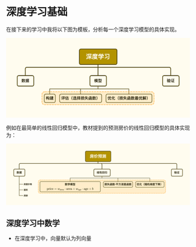 # 深度学习基础

在接下来的学习中我将以下图为模板，分析每一个深度学习模型的具体实现。

![basic_logic](pics/d2l_deep_learning_basic_logic.png)

例如在最简单的线性回归模型中，教材提到的预测房价的线性回归模型的具体实现为：

![basic_logic](pics/d2l_deep_learning_linear_regression.png)

## 深度学习中数学

* 在深度学习中，向量默认为列向量